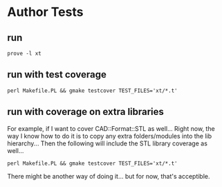 # Author Tests

## run

    prove -l xt

## run with test coverage

    perl Makefile.PL && gmake testcover TEST_FILES='xt/*.t'

## run with coverage on extra libraries

For example, if I want to cover CAD::Format::STL as well...
Right now, the way I know how to do it is to copy any extra
folders/modules into the lib hierarchy... Then the following
will include the STL library coverage as well...

    perl Makefile.PL && gmake testcover TEST_FILES='xt/*.t'

There might be another way of doing it... but for now,
that's acceptible.